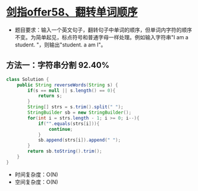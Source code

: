 # [剑指offer58、翻转单词顺序](https://leetcode-cn.com/problems/fan-zhuan-dan-ci-shun-xu-lcof/submissions/)

- 题目要求：输入一个英文句子，翻转句子中单词的顺序，但单词内字符的顺序不变。为简单起见，标点符号和普通字母一样处理。例如输入字符串"I am a student. "，则输出"student. a am I"。

## 方法一：字符串分割 92.40%

```java
class Solution {
    public String reverseWords(String s) {
        if(s == null || s.length() == 0){
            return s;
        }
        String[] strs = s.trim().split(" ");
        StringBuilder sb = new StringBuilder();
        for(int i = strs.length - 1; i >= 0; i--){
            if("".equals(strs[i])){
                continue;
            }
            sb.append(strs[i]).append(" ");
        }
        return sb.toString().trim();
    }
}
```

- 时间复杂度：O(N)
- 空间复杂度：O(N)
